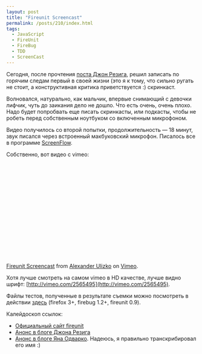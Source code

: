```yaml
---
layout: post
title: "Fireunit Screencast"
permalink: /posts/210/index.html
tags:
  - JavaScript
  - FireUnit
  - FireBug
  - TDD
  - ScreenCast
---
```

Сегодня, после прочтения <a href="http://ejohn.org/blog/fireunit/">поста Джон Резига</a>, решил записать по горячим следам первый в своей жизни (это я к тому, что сильно ругать не стоит, а конструктивная критика приветствуется :) скринкаст.

Волновался, натурально, как мальчик, впервые снимающий с девочки лифчик, чуть до заикания дело не дошло. Что есть очень, очень плохо. Надо будет попробвать еще писать скринкасты, или подкасты, чтобы не робеть перед собственным ноутбуком со включенным микрофоном.

Видео получилось со&nbsp;второй попытки, продолжительность&nbsp;&mdash; 18&nbsp;минут, звук писался через встроенный макбуковский микрофон. Писалось все в&nbsp;программе <a href="http://www.telestream.net/screen-flow/overview.htm">ScreenFlow</a>.

Собственно, вот видео с vimeo:

<object width="400" height="250"><param name="allowfullscreen" value="true" /><param name="allowscriptaccess" value="always" /><param name="movie" value="http://vimeo.com/moogaloop.swf?clip_id=2565495&amp;server=vimeo.com&amp;show_title=1&amp;show_byline=1&amp;show_portrait=0&amp;color=00ADEF&amp;fullscreen=1" /><embed src="http://vimeo.com/moogaloop.swf?clip_id=2565495&amp;server=vimeo.com&amp;show_title=1&amp;show_byline=1&amp;show_portrait=0&amp;color=00ADEF&amp;fullscreen=1" type="application/x-shockwave-flash" allowfullscreen="true" allowscriptaccess="always" width="400" height="250"></embed></object>

[Fireunit Screencast](http://vimeo.com/2565495) from [Alexander Ulizko](http://vimeo.com/user1053824) on [Vimeo](http://vimeo.com).

Хотя лучше смотреть на самом vimeo в HD качестве, лучше видно шрифт: [http://vimeo.com/2565495](http://vimeo.com/2565495).

Файлы тестов, полученные в результате съемки можно посмотреть в действии <a href="http://ulizko.com/demo/fireunit/">здесь</a> (firefox 3+, firebug 1.2+, fireunit 0.9).

Калейдоскоп ссылок:

* [Официальный сайт fireunit](http://fireunit.org)
* [Анонс в блоге Джона Резига](http://ejohn.org/blog/fireunit/)
* [Анонс в блоге Яна Одварко](http://www.softwareishard.com/blog/firebug/fireunit-testing-in-the-firebug-world/). Надеюсь, я правильно транскрибировал его имя :)

